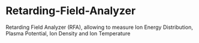 # Retarding-Field-Analyzer
Retarding Field Analyzer (RFA), allowing to measure Ion Energy Distribution, Plasma Potential, Ion Density and Ion Temperature
